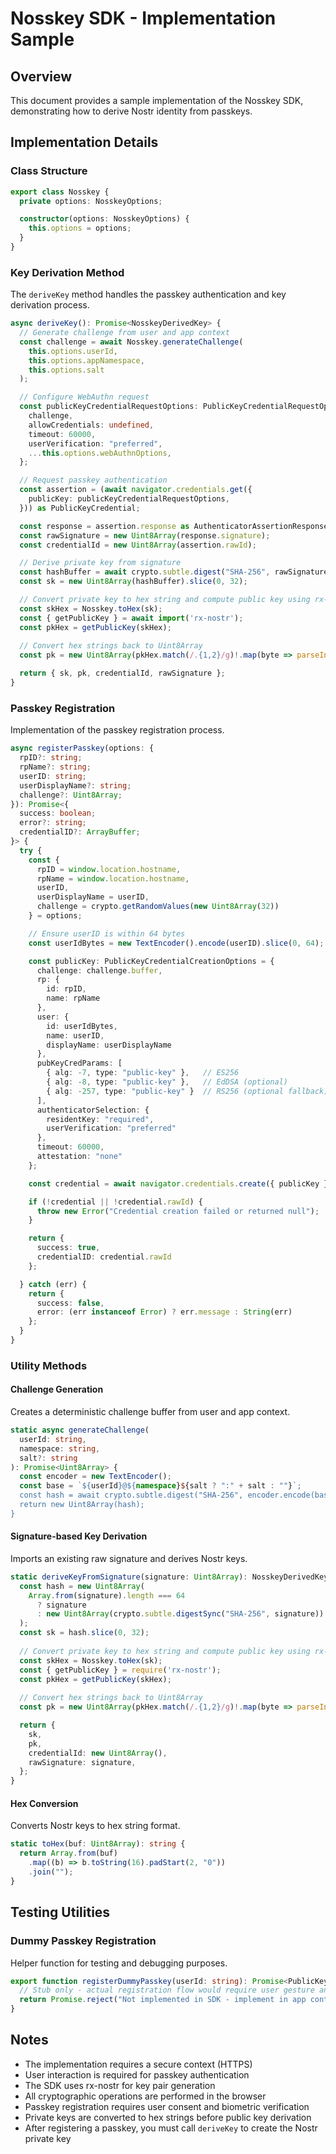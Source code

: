 # Nosskey SDK - Implementation Sample

## Overview
This document provides a sample implementation of the Nosskey SDK, demonstrating how to derive Nostr identity from passkeys.

## Implementation Details

### Class Structure
```typescript
export class Nosskey {
  private options: NosskeyOptions;

  constructor(options: NosskeyOptions) {
    this.options = options;
  }
}
```

### Key Derivation Method
The `deriveKey` method handles the passkey authentication and key derivation process.

```typescript
async deriveKey(): Promise<NosskeyDerivedKey> {
  // Generate challenge from user and app context
  const challenge = await Nosskey.generateChallenge(
    this.options.userId,
    this.options.appNamespace,
    this.options.salt
  );

  // Configure WebAuthn request
  const publicKeyCredentialRequestOptions: PublicKeyCredentialRequestOptions = {
    challenge,
    allowCredentials: undefined,
    timeout: 60000,
    userVerification: "preferred",
    ...this.options.webAuthnOptions,
  };

  // Request passkey authentication
  const assertion = (await navigator.credentials.get({
    publicKey: publicKeyCredentialRequestOptions,
  })) as PublicKeyCredential;

  const response = assertion.response as AuthenticatorAssertionResponse;
  const rawSignature = new Uint8Array(response.signature);
  const credentialId = new Uint8Array(assertion.rawId);

  // Derive private key from signature
  const hashBuffer = await crypto.subtle.digest("SHA-256", rawSignature);
  const sk = new Uint8Array(hashBuffer).slice(0, 32);

  // Convert private key to hex string and compute public key using rx-nostr
  const skHex = Nosskey.toHex(sk);
  const { getPublicKey } = await import('rx-nostr');
  const pkHex = getPublicKey(skHex);
  
  // Convert hex strings back to Uint8Array
  const pk = new Uint8Array(pkHex.match(/.{1,2}/g)!.map(byte => parseInt(byte, 16)));

  return { sk, pk, credentialId, rawSignature };
}
```

### Passkey Registration
Implementation of the passkey registration process.

```typescript
async registerPasskey(options: {
  rpID?: string;
  rpName?: string;
  userID: string;
  userDisplayName?: string;
  challenge?: Uint8Array;
}): Promise<{
  success: boolean;
  error?: string;
  credentialID?: ArrayBuffer;
}> {
  try {
    const {
      rpID = window.location.hostname,
      rpName = window.location.hostname,
      userID,
      userDisplayName = userID,
      challenge = crypto.getRandomValues(new Uint8Array(32))
    } = options;

    // Ensure userID is within 64 bytes
    const userIdBytes = new TextEncoder().encode(userID).slice(0, 64);

    const publicKey: PublicKeyCredentialCreationOptions = {
      challenge: challenge.buffer,
      rp: {
        id: rpID,
        name: rpName
      },
      user: {
        id: userIdBytes,
        name: userID,
        displayName: userDisplayName
      },
      pubKeyCredParams: [
        { alg: -7, type: "public-key" },   // ES256
        { alg: -8, type: "public-key" },   // EdDSA (optional)
        { alg: -257, type: "public-key" }  // RS256 (optional fallback)
      ],
      authenticatorSelection: {
        residentKey: "required",
        userVerification: "preferred"
      },
      timeout: 60000,
      attestation: "none"
    };

    const credential = await navigator.credentials.create({ publicKey }) as PublicKeyCredential;

    if (!credential || !credential.rawId) {
      throw new Error("Credential creation failed or returned null");
    }

    return {
      success: true,
      credentialID: credential.rawId
    };

  } catch (err) {
    return {
      success: false,
      error: (err instanceof Error) ? err.message : String(err)
    };
  }
}
```

### Utility Methods

#### Challenge Generation
Creates a deterministic challenge buffer from user and app context.

```typescript
static async generateChallenge(
  userId: string,
  namespace: string,
  salt?: string
): Promise<Uint8Array> {
  const encoder = new TextEncoder();
  const base = `${userId}@${namespace}${salt ? ":" + salt : ""}`;
  const hash = await crypto.subtle.digest("SHA-256", encoder.encode(base));
  return new Uint8Array(hash);
}
```

#### Signature-based Key Derivation
Imports an existing raw signature and derives Nostr keys.

```typescript
static deriveKeyFromSignature(signature: Uint8Array): NosskeyDerivedKey {
  const hash = new Uint8Array(
    Array.from(signature).length === 64
      ? signature
      : new Uint8Array(crypto.subtle.digestSync("SHA-256", signature))
  );
  const sk = hash.slice(0, 32);
  
  // Convert private key to hex string and compute public key using rx-nostr
  const skHex = Nosskey.toHex(sk);
  const { getPublicKey } = require('rx-nostr');
  const pkHex = getPublicKey(skHex);
  
  // Convert hex strings back to Uint8Array
  const pk = new Uint8Array(pkHex.match(/.{1,2}/g)!.map(byte => parseInt(byte, 16)));

  return {
    sk,
    pk,
    credentialId: new Uint8Array(),
    rawSignature: signature,
  };
}
```

#### Hex Conversion
Converts Nostr keys to hex string format.

```typescript
static toHex(buf: Uint8Array): string {
  return Array.from(buf)
    .map((b) => b.toString(16).padStart(2, "0"))
    .join("");
}
```

## Testing Utilities

### Dummy Passkey Registration
Helper function for testing and debugging purposes.

```typescript
export function registerDummyPasskey(userId: string): Promise<PublicKeyCredential> {
  // Stub only - actual registration flow would require user gesture and HTTPS context
  return Promise.reject("Not implemented in SDK - implement in app context");
}
```

## Notes
- The implementation requires a secure context (HTTPS)
- User interaction is required for passkey authentication
- The SDK uses rx-nostr for key pair generation
- All cryptographic operations are performed in the browser
- Passkey registration requires user consent and biometric verification
- Private keys are converted to hex strings before public key derivation
- After registering a passkey, you must call `deriveKey` to create the Nostr private key
